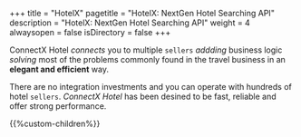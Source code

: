 +++
title = "HotelX"
pagetitle = "HotelX: NextGen Hotel Searching API"
description = "HotelX: NextGen Hotel Searching API"
weight = 4
alwaysopen = false
isDirectory = false
+++

ConnectX Hotel _connects_ you to multiple `sellers` _addding_ business logic _solving_ most of the problems commonly found in the travel business in an **elegant and efficient** way.

There are no integration investments and you can operate with hundreds of hotel `sellers`. _ConnectX Hotel_ has been desined to be fast, reliable and offer strong performance.

{{%custom-children%}}

